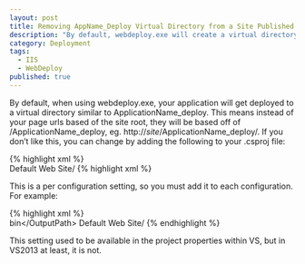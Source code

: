 ```yaml
---
layout: post
title: Removing AppName_Deploy Virtual Directory from a Site Published with Web Deploy
description: "By default, webdeploy.exe will create a virtual directory named YourAppName_deploy in IIS and deploy your site there.   This is usually not desirable.   Here's how to change that."
category: Deployment
tags: 
  - IIS
  - WebDeploy
published: true
---
```


By default, when using webdeploy.exe,  your application will get deployed to a virtual directory similar to ApplicationName_deploy.  This means instead of your page urls based of the site root, they will be based off of /ApplicationName_deploy, eg. http://*site*/ApplicationName_deploy/.
If you don’t like this, you can change by adding the following to your .csproj file:

{% highlight xml %}  
    <DeployIisAppPath>Default Web Site/</DeployIisAppPath>
{% highlight xml %}  

This is a per configuration setting, so you must add it to each configuration.  For example:

{% highlight xml %}  
    <PropertyGroup Condition="'$(Configuration)|$(Platform)' == 'UAT|AnyCPU'">
        <OutputPath>bin\</OutputPath>
        <DeployIisAppPath>Default Web Site/</DeployIisAppPath>
    </PropertyGroup>
{% endhighlight %}

This setting used to be available in the project properties within VS, but in VS2013 at least, it is not.
